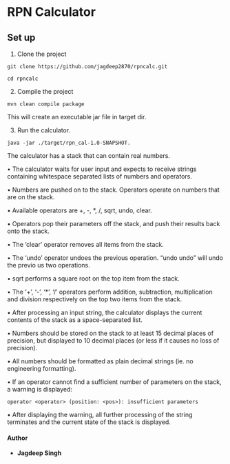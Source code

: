 # RPN Calculator

## Set up
1. Clone the project
```
git clone https://github.com/jagdeep2870/rpncalc.git

cd rpncalc
```
2.  Compile the project
```
mvn clean compile package
```
This will create an executable jar file in target dir.

3. Run the calculator.
```
java -jar ./target/rpn_cal-1.0-SNAPSHOT.
```

The calculator has a stack that can contain real numbers.

• The calculator waits for user input and expects to receive strings containing whitespace separated lists of numbers and
operators.

• Numbers are pushed on to the stack. Operators operate on numbers that are on the stack.

• Available operators are +, -, *, /, sqrt, undo, clear.

• Operators pop their parameters off the stack, and push their results back onto the stack.

• The ‘clear’ operator removes all items from the stack.

• The ‘undo’ operator undoes the previous operation. “undo undo” will undo the previo us two operations.

• sqrt performs a square root on the top item from the stack.

• The ‘+’, ‘-’, ‘*’, ‘/’ operators perform addition, subtraction, multiplication and division respectively on the top two items from the stack.

• After processing an input string, the calculator displays the current contents of the stack as a space-separated list.

• Numbers should be stored on the stack to at least 15 decimal places of precision, but displayed to 10 decimal places (or less if it causes no loss of precision).

• All numbers should be formatted as plain decimal strings (ie. no engineering formatting).

• If an operator cannot find a sufficient number of parameters on the stack, a warning is displayed:
```
operator <operator> (position: <pos>): insufficient parameters
```
• After displaying the warning, all further processing of the string terminates and the current state of the stack is displayed.

#### Author
* **Jagdeep Singh**
